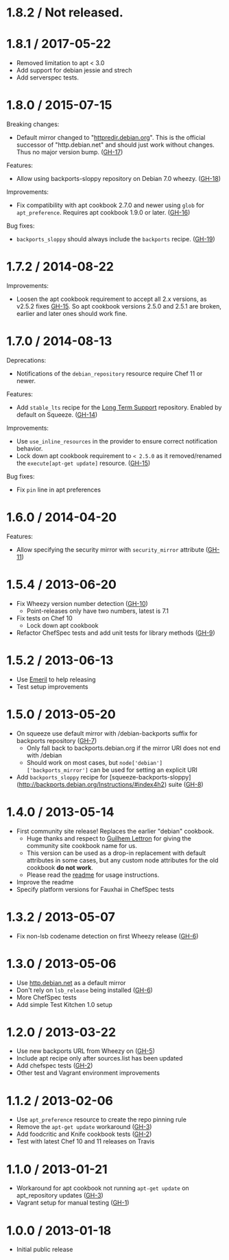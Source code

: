 # 1.8.2 / Not released.

# 1.8.1 / 2017-05-22

- Removed limitation to apt < 3.0
- Add support for debian jessie and strech
- Add serverspec tests.

# 1.8.0 / 2015-07-15

Breaking changes:

- Default mirror changed to "[httpredir.debian.org](http://httpredir.debian.org/)". This is the official successor of "http.debian.net" and should just work without changes. Thus no major version bump. ([GH-17][])

Features:

- Allow using backports-sloppy repository on Debian 7.0 wheezy. ([GH-18][])

Improvements:

- Fix compatibility with apt cookbook 2.7.0 and newer using `glob` for `apt_preference`. Requires apt cookbook 1.9.0 or later. ([GH-16][])

Bug fixes:

- `backports_sloppy` should always include the `backports` recipe. ([GH-19][])

# 1.7.2 / 2014-08-22

Improvements:

- Loosen the apt cookbook requirement to accept all 2.x versions, as v2.5.2
  fixes [GH-15][]. So apt cookbook versions 2.5.0 and 2.5.1 are broken, earlier
  and later ones should work fine.

# 1.7.0 / 2014-08-13

Deprecations:

- Notifications of the `debian_repository` resource require Chef 11 or newer.

Features:

- Add `stable_lts` recipe for the [Long Term Support](https://wiki.debian.org/LTS)
  repository. Enabled by default on Squeeze. ([GH-14][])

Improvements:

- Use `use_inline_resources` in the provider to ensure correct notification
  behavior.
- Lock down apt cookbook requirement to `< 2.5.0` as it removed/renamed the
  `execute[apt-get update]` resource. ([GH-15][])

Bug fixes:

- Fix `pin` line in apt preferences

# 1.6.0 / 2014-04-20

Features:

- Allow specifying the security mirror with `security_mirror` attribute ([GH-11][])

# 1.5.4 / 2013-06-20

- Fix Wheezy version number detection ([GH-10])
    * Point-releases only have two numbers, latest is 7.1
- Fix tests on Chef 10
    * Lock down apt cookbook
- Refactor ChefSpec tests and add unit tests for library methods ([GH-9])

# 1.5.2 / 2013-06-13

- Use [Emeril](http://fnichol.github.io/emeril/) to help releasing
- Test setup improvements

# 1.5.0 / 2013-05-20

- On squeeze use default mirror with /debian-backports suffix for backports
  repository ([GH-7])
    * Only fall back to backports.debian.org if the mirror URI does not end
      with /debian
    * Should work on most cases, but `node['debian']['backports_mirror']` can
      be used for setting an explicit URI
- Add `backports_sloppy` recipe for [squeeze-backports-sloppy]
  (http://backports.debian.org/Instructions/#index4h2) suite ([GH-8])

# 1.4.0 / 2013-05-14

- First community site release! Replaces the earlier "debian" cookbook.
    * Huge thanks and respect to [Guilhem Lettron](https://github.com/guilhem)
      for giving the community site cookbook name for us.
    * This version can be used as a drop-in replacement with default
      attributes in some cases, but any custom node attributes for the old
      cookbook **do not work**.
    * Please read the [readme](README.md) for usage instructions.
- Improve the readme
- Specify platform versions for Fauxhai in ChefSpec tests

# 1.3.2 / 2013-05-07

- Fix non-lsb codename detection on first Wheezy release ([GH-6])

# 1.3.0 / 2013-05-06

- Use [http.debian.net](http://http.debian.net/) as a default mirror
- Don't rely on `lsb_release` being installed ([GH-6])
- More ChefSpec tests
- Add simple Test Kitchen 1.0 setup

# 1.2.0 / 2013-03-22

- Use new backports URL from Wheezy on ([GH-5])
- Include apt recipe only after sources.list has been updated
- Add chefspec tests ([GH-2])
- Other test and Vagrant environment improvements

# 1.1.2 / 2013-02-06

- Use `apt_preference` resource to create the repo pinning rule
- Remove the `apt-get update` workaround ([GH-3])
- Add foodcritic and Knife cookbook tests ([GH-2])
- Test with latest Chef 10 and 11 releases on Travis

# 1.1.0 / 2013-01-21

- Workaround for apt cookbook not running `apt-get update` on apt_repository
  updates ([GH-3])
- Vagrant setup for manual testing ([GH-1])

# 1.0.0 / 2013-01-18

- Initial public release


[GH-1]:  https://github.com/reaktor/chef-debian/issues/1  "Issue 1"
[GH-2]:  https://github.com/reaktor/chef-debian/issues/2  "Issue 2"
[GH-3]:  https://github.com/reaktor/chef-debian/issues/3  "Issue 3"
[GH-5]:  https://github.com/reaktor/chef-debian/issues/5  "Issue 5"
[GH-6]:  https://github.com/reaktor/chef-debian/issues/6  "Issue 6"
[GH-7]:  https://github.com/reaktor/chef-debian/issues/7  "Issue 7"
[GH-8]:  https://github.com/reaktor/chef-debian/issues/8  "Issue 8"
[GH-9]:  https://github.com/reaktor/chef-debian/issues/9  "Issue 9"
[GH-10]: https://github.com/reaktor/chef-debian/issues/10 "Issue 10"
[GH-11]: https://github.com/reaktor/chef-debian/issues/11 "Issue 11"
[GH-14]: https://github.com/reaktor/chef-debian/issues/14 "Issue 14"
[GH-15]: https://github.com/reaktor/chef-debian/issues/15 "Issue 15"
[GH-16]: https://github.com/reaktor/chef-debian/issues/16 "Issue 16"
[GH-17]: https://github.com/reaktor/chef-debian/issues/17 "Issue 17"
[GH-18]: https://github.com/reaktor/chef-debian/issues/18 "Issue 18"
[GH-19]: https://github.com/reaktor/chef-debian/issues/19 "Issue 19"
